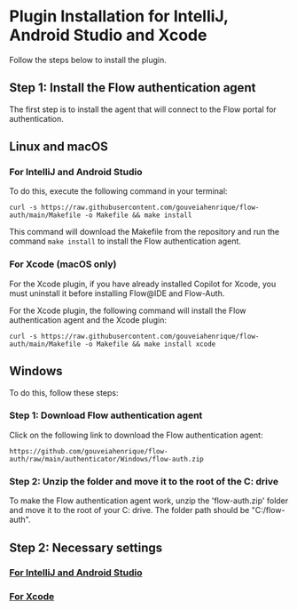 # Plugin Installation for IntelliJ, Android Studio and Xcode

Follow the steps below to install the plugin.

## Step 1: Install the Flow authentication agent

The first step is to install the agent that will connect to the Flow portal for authentication.

## Linux and macOS

### For IntelliJ and Android Studio
To do this, execute the following command in your terminal:

```
curl -s https://raw.githubusercontent.com/gouveiahenrique/flow-auth/main/Makefile -o Makefile && make install
```

This command will download the Makefile from the repository and run the command `make install` to install the Flow authentication agent.

### For Xcode (macOS only)

For the Xcode plugin, if you have already installed Copilot for Xcode, you must uninstall it before installing Flow@IDE and Flow-Auth.

For the Xcode plugin, the following command will install the Flow authentication agent and the Xcode plugin:

```
curl -s https://raw.githubusercontent.com/gouveiahenrique/flow-auth/main/Makefile -o Makefile && make install xcode
```

## Windows

To do this, follow these steps:

### Step 1: Download Flow authentication agent

Click on the following link to download the Flow authentication agent: 
```
https://github.com/gouveiahenrique/flow-auth/raw/main/authenticator/Windows/flow-auth.zip
```

### Step 2: Unzip the folder and move it to the root of the C: drive

To make the Flow authentication agent work, unzip the 'flow-auth.zip' folder and move it to the root of your C: drive. The folder path should be "C:/flow-auth".

## Step 2: Necessary settings

### [For IntelliJ and Android Studio](flow@ideIntellij.md)
### [For Xcode](flow@ideXcode.md)